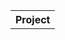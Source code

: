 <!-- # 42Cursus progress


| Project          | Topic                     | Status |
| ---------------- | ------------------------- | :----: |
|                                                       
|                  |                           |        |
| libft            | C - Libraries             |<a href="https://github.com/JaeSeoKim/badge42"><img src="https://badge42.vercel.app/api/v2/cl9smgnrq00250fju0ztclesb/project/2825116" alt="yes-slim's 42 Libft Score" /></a>|
| ---------------- | ------------------------- | :----: |
|                  |                           |        |
| ft_printf        | C - Variadic functions    |<a href="https://github.com/JaeSeoKim/badge42"><img src="https://badge42.vercel.app/api/v2/cl9smgnrq00250fju0ztclesb/project/2865826" alt="yes-slim's 42 ft_printf Score" /></a>|
| get_next_line    | C - Static variables      |<a href="https://github.com/JaeSeoKim/badge42"><img src="https://badge42.vercel.app/api/v2/cl9smgnrq00250fju0ztclesb/project/2865833" alt="yes-slim's 42 get_next_line Score" /></a>|
| born2beroot      | System administration     |<a href="https://github.com/JaeSeoKim/badge42"><img src="https://badge42.vercel.app/api/v2/cl9smgnrq00250fju0ztclesb/project/2865834" alt="yes-slim's 42 Born2beroot Score" /></a>|
| ---------------- | ------------------------- | :----: |
|                  |                           |        |
| Exam rank 2	   |                           |<a href="https://github.com/JaeSeoKim/badge42"><img src="https://badge42.vercel.app/api/v2/cl9smgnrq00250fju0ztclesb/project/2914671" alt="yes-slim's 42 Exam Rank 02 Score" /></a>|
| push_swap        | C - Sorting algorithms    |<a href="https://github.com/JaeSeoKim/badge42"><img src="https://badge42.vercel.app/api/v2/cl9smgnrq00250fju0ztclesb/project/2928272" alt="yes-slim's 42 push_swap Score" /></a>|
| so_long          | C - 2D GameDev            |<a href="https://github.com/JaeSeoKim/badge42"><img src="https://badge42.vercel.app/api/v2/cl9smgnrq00250fju0ztclesb/project/2916152" alt="yes-slim's 42 so_long Score" /></a>|
| pipex            | C - Pipe                  |<a href="https://github.com/JaeSeoKim/badge42"><img src="https://badge42.vercel.app/api/v2/cl9smgnrq00250fju0ztclesb/project/2997267" alt="yes-slim's 42 pipex Score" /></a>| -->

<table>
  <tr>
    <th>		Project			</th>
    <!-- <th>Topic</th>
    <th>Status</th> -->
  </tr>
  <!-- <tr>
    <td>Alfreds Futterkiste</td>
    <td>Maria Anders</td>
    <td>Germany</td>
  </tr>
  <tr>
    <td>Centro comercial Moctezuma</td>
    <td>Francisco Chang</td>
    <td>Mexico</td>
  </tr> -->
</table>